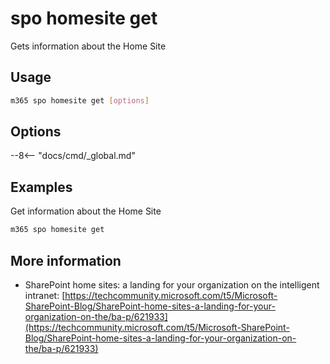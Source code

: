 # spo homesite get

Gets information about the Home Site

## Usage

```sh
m365 spo homesite get [options]
```

## Options

--8<-- "docs/cmd/_global.md"

## Examples

Get information about the Home Site

```sh
m365 spo homesite get
```

## More information

- SharePoint home sites: a landing for your organization on the intelligent intranet: [https://techcommunity.microsoft.com/t5/Microsoft-SharePoint-Blog/SharePoint-home-sites-a-landing-for-your-organization-on-the/ba-p/621933](https://techcommunity.microsoft.com/t5/Microsoft-SharePoint-Blog/SharePoint-home-sites-a-landing-for-your-organization-on-the/ba-p/621933)
